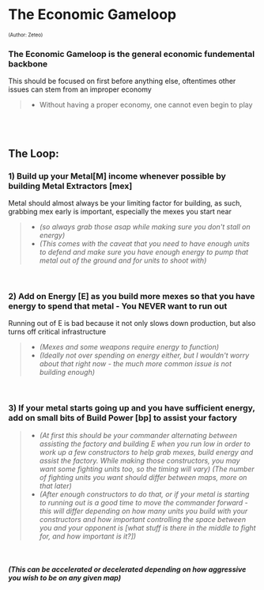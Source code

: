# The Economic Gameloop
<sup><sup>(Author: Zeteo)</sup></sup>

### The Economic Gameloop is the general economic fundemental backbone
This should be focused on first before anything else, oftentimes other issues can stem from an improper economy
> - Without having a proper economy, one cannot even begin to play

<br><br>

## The Loop:

### 1) Build up your **Metal[M]** income whenever possible by building **Metal Extractors [mex]**

Metal should almost always be your limiting factor for building, as such, grabbing mex early is important, especially the mexes you start near
  > - *(so always grab those asap while making sure you don't stall on energy)* <br>
  > - *(This comes with the caveat that you need to have enough units to defend and make sure you have enough energy to pump that metal out of the ground and for units to shoot with)*
<br>

### 2) Add on **Energy [E]** as you build more mexes so that you have energy to spend that metal - You NEVER want to run out
Running out of E is bad because it not only slows down production, but also turns off critical infrastructure
  > - *(Mexes and some weapons require energy to function)*
  > - *(Ideally not over spending on energy either, but I wouldn't worry about that right now - the much more common issue is not building enough)*
<br>

### 3) If your metal starts going up and you have sufficient energy, add on small bits of **Build Power [bp]** to assist your factory
  > - *(At first this should be your commander alternating between assisting the factory and building E when you run low in order to work up a few constructors to help grab mexes, build energy and assist the factory. While making those constructors, you may want some fighting units too, so the timing will vary) (The number of fighting units you want should differ between maps, more on that later)*
  > - *(After enough constructors to do that, or if your metal is starting to running out is a good time to move the commander forward - this will differ depending on how many units you build with your constructors and how important controlling the space between you and your opponent is [what stuff is there in the middle to fight for, and how important is it?])*
<br>

#### *(This can be accelerated or decelerated depending on how aggressive you wish to be on any given map)*
